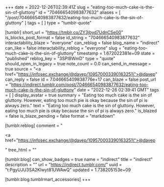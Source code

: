 +++
date = 2022-12-26T02:39:41Z
slug = "eating-too-much-cake-is-the-sin-of-gluttony"
id = "704666540983877632"
aliases = [ "/post/704666540983877632/eating-too-much-cake-is-the-sin-of-gluttony" ]
tags = [ ]
type = "tumblr-quote"

[tumblr]
short_url = "https://tmblr.co/ZY3jbyd7UdnCSe00"
is_blocks_post_format = false
id_string = "704666540983877632"
interactability_blaze = "everyone"
can_reblog = false
blog_name = "indirect"
can_like = false
interactability_reblog = "everyone"
slug = "eating-too-much-cake-is-the-sin-of-gluttony"
timestamp = 1.672022381e+09
state = "published"
reblog_key = "3SPI8WmD"
type = "quote"
should_open_in_legacy = true
note_count = 0.0
can_send_in_message = true
source = "<a href=\"https://infosec.exchange/@davep/109570003390163251\">@davep</a>"
can_reply = false
id = 7.046665409838776e+17
can_blaze = false
post_url = "https://indirect.tumblr.com/post/704666540983877632/eating-too-much-cake-is-the-sin-of-gluttony"
date = "2022-12-26 02:39:41 GMT"
tags = [ ]
display_avatar = true
summary = "Eating too much cake is the sin of gluttony. However, eating too much pie is okay because the sin of pi is always zero."
text = "Eating too much cake is the sin of gluttony. However, eating too much pie is okay because the sin of pi is always zero."
is_blazed = false
is_blaze_pending = false
format = "markdown"

[tumblr.reblog]
comment = "<p><a href=\"https://infosec.exchange/@davep/109570003390163251\">@davep</a></p>"
tree_html = ""

[tumblr.blog]
can_show_badges = true
name = "indirect"
title = "indirect"
description = ""
url = "https://indirect.tumblr.com/"
uuid = "t:PgyUJU3SA2Klwyt81UWAwQ"
updated = 1.738205153e+09

[tumblr.blog.tumblrmart_accessories]
+++
